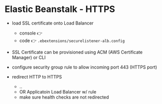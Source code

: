 # Elastic Beanstalk - HTTPS

- load SSL certificate onto Load Balancer
    - console 👉
    - code 👉 `.ebextensions/securelistener-alb.config`
    
- SSL Certificate can be provisioned using ACM (AWS Certificate Manager) or CLI
- configure security group rule to allow incoming port 443 (HTTPS port)
- redirect HTTP to HTTPS
    - ..
    - OR Applicatoin Load Balancer w/ rule
    - make sure health checks are not redirected
